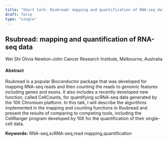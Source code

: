 ```yaml
---
title: "Short talk: Rsubread: mapping and quantification of RNA-seq data"
draft: false
type: "single"
---
```


## Rsubread: mapping and quantification of RNA-seq data
Wei Shi
Olivia Newton-John Cancer Research Institute, Melbourne, Australia
#### Abstract

Rsubread is a popular Bioconductor package that was developed for mapping RNA-seq reads and then counting the reads to genomic features including genes and exons. It also includes a recently developed new function, called CellCounts, for quantifying scRNA-seq data generated by the 10X Chromium platform. In this talk, I will describe the algorithms implemented in the mapping and counting functions in Rsubread and present the results of comparing to competing tools, including the CellRanger program developed by 10X for the quantification of their single-cell data.

**Keywords:** RNA-seq,scRNA-seq,read mapping,quantification
